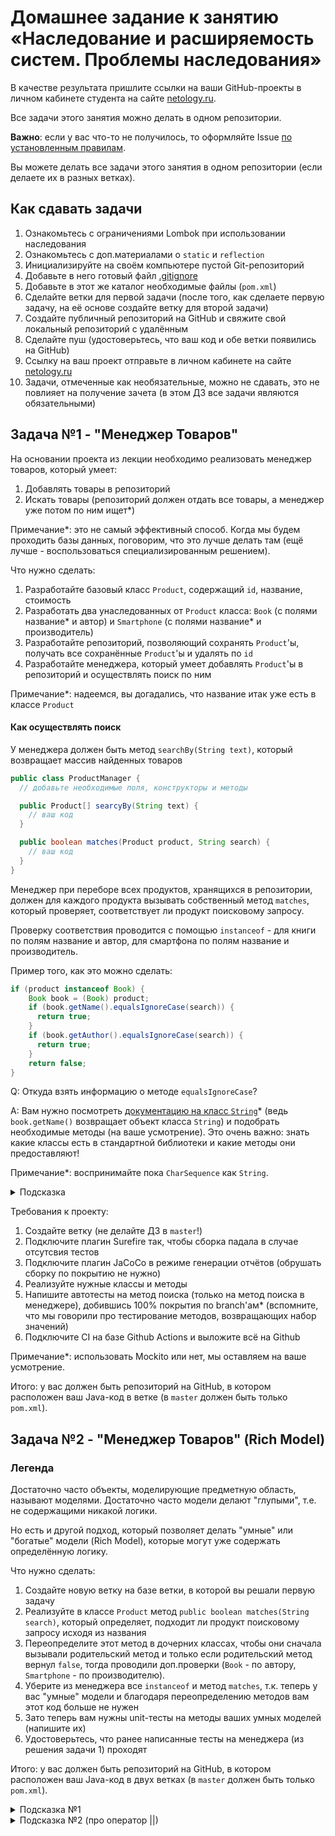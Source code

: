 # Домашнее задание к занятию «Наследование и расширяемость систем. Проблемы наследования»

В качестве результата пришлите ссылки на ваши GitHub-проекты в личном кабинете студента на сайте [netology.ru](https://netology.ru).

Все задачи этого занятия можно делать в одном репозитории.

**Важно**: если у вас что-то не получилось, то оформляйте Issue [по установленным правилам](../report-requirements.md).

Вы можете делать все задачи этого занятия в одном репозитории (если делаете их в разных ветках).

## Как сдавать задачи

1. Ознакомьтесь с ограничениями Lombok при использовании наследования
1. Ознакомьтесь с доп.материалами о `static` и `reflection`
1. Инициализируйте на своём компьютере пустой Git-репозиторий
1. Добавьте в него готовый файл [.gitignore](../.gitignore)
1. Добавьте в этот же каталог необходимые файлы (`pom.xml`)
1. Сделайте ветки для первой задачи (после того, как сделаете первую задачу, на её основе создайте ветку для второй задачи)
1. Создайте публичный репозиторий на GitHub и свяжите свой локальный репозиторий с удалённым
1. Сделайте пуш (удостоверьтесь, что ваш код и обе ветки появились на GitHub)
1. Ссылку на ваш проект отправьте в личном кабинете на сайте [netology.ru](https://netology.ru)
1. Задачи, отмеченные как необязательные, можно не сдавать, это не повлияет на получение зачета (в этом ДЗ все задачи являются обязательными)

## Задача №1 - "Менеджер Товаров"

На основании проекта из лекции необходимо реализовать менеджер товаров, который умеет:

1. Добавлять товары в репозиторий
1. Искать товары (репозиторий должен отдать все товары, а менеджер уже потом по ним ищет*)

Примечание*: это не самый эффективный способ. Когда мы будем проходить базы данных, поговорим, что это лучше делать там (ещё лучше - воспользоваться специализированным решением).

Что нужно сделать:
1. Разработайте базовый класс `Product`, содержащий `id`, название, стоимость
1. Разработать два унаследованных от `Product` класса: `Book` (с полями название* и автор) и `Smartphone` (с полями название* и производитель)
1. Разработайте репозиторий, позволяющий сохранять `Product`'ы, получать все сохранённые `Product`'ы и удалять по `id`
1. Разработайте менеджера, который умеет добавлять `Product`'ы в репозиторий и осуществлять поиск по ним 

Примечание*: надеемся, вы догадались, что название итак уже есть в классе `Product`

#### Как осуществлять поиск

У менеджера должен быть метод `searchBy(String text)`, который возвращает массив найденных товаров 

```java
public class ProductManager {
  // добавьте необходимые поля, конструкторы и методы

  public Product[] searcyBy(String text) {
    // ваш код
  }

  public boolean matches(Product product, String search) {
    // ваш код
  }
}
```

Менеджер при переборе всех продуктов, хранящихся в репозитории, должен для каждого продукта вызывать собственный метод `matches`, который проверяет, соответствует ли продукт поисковому запросу.

Проверку соответствия проводится с помощью `instanceof` - для книги по полям название и автор, для смартфона по полям название и производитель.

Пример того, как это можно сделать:

```java
if (product instanceof Book) {
    Book book = (Book) product;
    if (book.getName().equalsIgnoreCase(search)) {
      return true;
    }  
    if (book.getAuthor().equalsIgnoreCase(search)) {
      return true;
    }  
    return false;
}
```

Q: Откуда взять информацию о методе `equalsIgnoreCase`?

A: Вам нужно посмотреть [документацию на класс `String`](https://docs.oracle.com/en/java/javase/11/docs/api/java.base/java/lang/String.html#method.summary)* (ведь `book.getName()` возвращает объект класса `String`) и подобрать необходимые методы (на ваше усмотрение). Это очень важно: знать какие классы есть в стандартной библиотеки и какие методы они предоставляют! 

Примечание*: воспринимайте пока `CharSequence` как `String`.

<details>
  <summary>Подсказка</summary>
  
```java
public class ProductManager {
  // добавьте необходимые поля, конструкторы и методы

  public Product[] searcyBy(String text) {
    Product[] result = new Product[0];
    for (Product product: repository.findAll()) {
      if (matches(product, text)) {
        Product[] tmp = new Product[result.length + 1];
        // используйте System.arraycopy, чтобы скопировать всё из result в tmp
        tmp[tmp.length - 1] = product;
        result = tmp;
      }
    }
    return result;
  }

  public boolean matches(Product product, String search) {
    // ваш код
  }
}
```
</details>

Требования к проекту:
1. Создайте ветку (не делайте ДЗ в `master`!)
1. Подключите плагин Surefire так, чтобы сборка падала в случае отсутсвия тестов
1. Подключите плагин JaCoCo в режиме генерации отчётов (обрушать сборку по покрытию не нужно)
1. Реализуйте нужные классы и методы
1. Напишите автотесты на метод поиска (только на метод поиска в менеджере), добившись 100% покрытия по branch'ам* (вспомните, что мы говорили про тестирование методов, возвращающих набор значений)
1. Подключите CI на базе Github Actions и выложите всё на Github

Примечание*: использовать Mockito или нет, мы оставляем на ваше усмотрение.

Итого: у вас должен быть репозиторий на GitHub, в котором расположен ваш Java-код в ветке (в `master` должен быть только `pom.xml`).

## Задача №2 - "Менеджер Товаров" (Rich Model)

### Легенда

Достаточно часто объекты, моделирующие предметную область, называют моделями. Достаточно часто модели делают "глупыми", т.е. не содержащими никакой логики.

Но есть и другой подход, который позволяет делать "умные" или "богатые" модели (Rich Model), которые могут уже содержать определённую логику.

Что нужно сделать:
1. Создайте новую ветку на базе ветки, в которой вы решали первую задачу
1. Реализуйте в классе `Product` метод `public boolean matches(String search)`, который определяет, подходит ли продукт поисковому запросу исходя из названия
1. Переопределите этот метод в дочерних классах, чтобы они сначала вызывали родительский метод и только если родительский метод вернул `false`, тогда проводили доп.проверки (`Book` - по автору, `Smartphone` - по производителю).
1. Уберите из менеджера все `instanceof` и метод `matches`, т.к. теперь у вас "умные" модели и благодаря переопределению методов вам этот код больше не нужен
1. Зато теперь вам нужны unit-тесты на методы ваших умных моделей (напишите их)
1. Удостоверьтесь, что ранее написанные тесты на менеджера (из решения задачи 1) проходят
 
Итого: у вас должен быть репозиторий на GitHub, в котором расположен ваш Java-код в двух ветках (в `master` должен быть только `pom.xml`).

<details>
  <summary>Подсказка №1</summary>
  
```java
public class ProductManager {
  // добавьте необходимые поля, конструкторы и методы

  public Product[] searcyBy(String text) {
    Product[] result = new Product[0];
    for (Product product: repository.findAll()) {
      if (product.matches(text)) {
        Product[] tmp = new Product[result.length + 1];
        // используйте System.arraycopy, чтобы скопировать всё из result в tmp
        tmp[tmp.length - 1] = product;
        result = tmp;
      }
    }
    return result;
  }
}
```
</details>

<details>
  <summary>Подсказка №2 (про оператор ||)</summary>
  
  У нас есть замечательный логический оператор `||`, который работает следующим образом: вычисляет правую часть выражения только в случае, если левая равна `false`
  
```java
public class Book {
  // ваши поля, конструкторы, методы
  public boolean matches(String search) {
    return super.matches(search) || ... ваше выражение ...;
  }
}
```

Никто не говорит, что этот вариант лучше вот этого (наоборт, этот легче тестировать и отлаживать):
```java
public class Book {
  // ваши поля, конструкторы, методы
  public boolean matches(String search) {
    if (super.matches(search)) {
      return true;
    }
    return super.matches(search) || ... ваше выражение ...;
  }
}
```

Но вы должны знать оба варианта.
</details>
